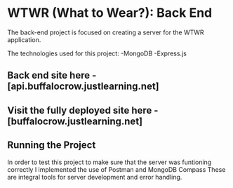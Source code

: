 # WTWR (What to Wear?): Back End

The back-end project is focused on creating a server for the WTWR application.

The technologies used for this project:
-MongoDB
-Express.js

## Back end site here - [api.buffalocrow.justlearning.net]

## Visit the fully deployed site here - [buffalocrow.justlearning.net]

## Running the Project

In order to test this project to make sure that the server was funtioning correctly I implemented the use of Postman and MongoDB Compass
These are integral tools for server development and error handling. 
